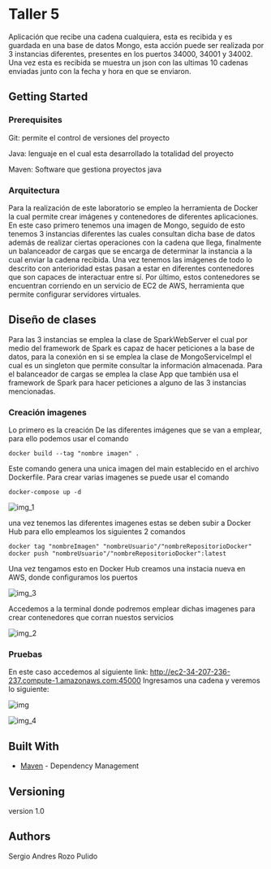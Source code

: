 # Taller 5

Aplicación que recibe una cadena cualquiera, 
esta es recibida y es guardada en una base de datos Mongo, 
esta acción puede ser realizada por 3 instancias diferentes, 
presentes en los puertos 34000, 34001 y 34002. Una vez esta es recibida 
se muestra un json con las ultimas 10 cadenas enviadas junto con la fecha y 
hora en que se enviaron.

## Getting Started

### Prerequisites

Git: permite el control de versiones del proyecto

Java: lenguaje en el cual esta desarrollado la totalidad del proyecto

Maven: Software que gestiona proyectos java


### Arquitectura

Para la realización de este laboratorio se empleo la herramienta de 
Docker la cual permite crear imágenes y contenedores de diferentes 
aplicaciones. En este caso primero tenemos una imagen de Mongo, seguido de esto 
tenemos 3 instancias diferentes las cuales consultan dicha base de datos además 
de realizar ciertas operaciones con la cadena que llega, finalmente un balanceador 
de cargas que se encarga de determinar la instancia a la cual enviar la cadena recibida. 
Una vez tenemos las imágenes de todo lo descrito con anterioridad estas pasan a estar en 
diferentes contenedores que son capaces de interactuar entre sí. Por último, estos 
contenedores se encuentran corriendo en un servicio de EC2 de AWS, herramienta que
permite configurar servidores virtuales.

## Diseño de clases

Para las 3 instancias se emplea la clase de SparkWebServer el cual 
por medio del framework de Spark es capaz de hacer peticiones 
a la base de datos, para la conexión en si se emplea la clase 
de MongoServiceImpl el cual es un singleton que permite consultar 
la información almacenada.
Para el balanceador de cargas se emplea la clase 
App que también usa el framework de Spark para hacer peticiones 
a alguno de las 3 instancias mencionadas. 


### Creación imagenes

Lo primero es la creación De las diferentes imágenes que se van a emplear, para ello podemos usar el comando 

```
docker build --tag "nombre imagen" .
```

Este comando genera una unica imagen del main establecido en el archivo Dockerfile. Para crear varias
imagenes se puede usar el comando

```
docker-compose up -d
```

![img_1](https://user-images.githubusercontent.com/90010904/224202384-59ed7fa0-cde3-47e2-87e8-9a2a1401d1ac.png)

una vez tenemos las diferentes imagenes estas se deben subir a Docker Hub para ello empleamos los siguientes
2 comandos

```
docker tag "nombreImagen" "nombreUsuario"/"nombreRepositorioDocker"
docker push "nombreUsuario"/"nombreRepositorioDocker":latest 
```

Una vez tengamos esto en Docker Hub creamos una instacia nueva en AWS, donde configuramos los puertos

![img_3](https://user-images.githubusercontent.com/90010904/224202430-f91a7a49-f5b0-428e-8f8e-e5b65eed6b46.png)

Accedemos a la terminal donde podremos emplear dichas imagenes para crear contenedores que corran
nuestos servicios

![img_2](https://user-images.githubusercontent.com/90010904/224202463-9c42aba6-e091-434f-8e87-530c822c7c18.png)

### Pruebas

En este caso accedemos al siguiente link: http://ec2-34-207-236-237.compute-1.amazonaws.com:45000
Ingresamos una cadena y veremos lo siguiente: 

![img](https://user-images.githubusercontent.com/90010904/224202490-5468da52-07cf-470b-8155-99446c4ee1fb.png)

![img_4](https://user-images.githubusercontent.com/90010904/224202514-04647269-ce55-4cc6-9ea6-c7c2564ad654.png)

## Built With

* [Maven](https://maven.apache.org/) - Dependency Management


## Versioning

version 1.0

## Authors

Sergio Andres Rozo Pulido

